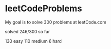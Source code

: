 # leetCodeProblems
My goal is to solve 300 problems at leetCode.com

solved 246/300 so far

130 easy
110 medium
6 hard
